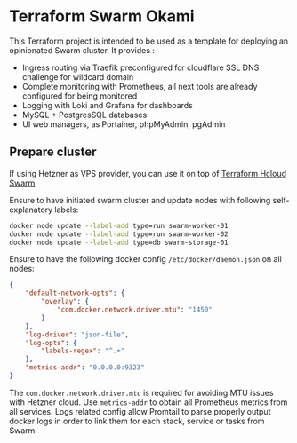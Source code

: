 # Terraform Swarm Okami

This Terraform project is intended to be used as a template for deploying an opinionated Swarm cluster. It provides :

* Ingress routing via Traefik preconfigured for cloudflare SSL DNS challenge for wildcard domain
* Complete monitoring with Prometheus, all next tools are already configured for being monitored
* Logging with Loki and Grafana for dashboards
* MySQL + PostgresSQL databases
* UI web managers, as Portainer, phpMyAdmin, pgAdmin

## Prepare cluster

If using Hetzner as VPS provider, you can use it on top of [Terraform Hcloud Swarm](https://github.com/okami101/terraform-hcloud-swarm).

Ensure to have initiated swarm cluster and update nodes with following self-explanatory labels:

```sh
docker node update --label-add type=run swarm-worker-01
docker node update --label-add type=run swarm-worker-02
docker node update --label-add type=db swarm-storage-01
```

Ensure to have the following docker config `/etc/docker/daemon.json` on all nodes:

```json
{
    "default-network-opts": {
        "overlay": {
            "com.docker.network.driver.mtu": "1450"
        }
    },
    "log-driver": "json-file",
    "log-opts": {
        "labels-regex": "^.+"
    },
    "metrics-addr": "0.0.0.0:9323"
}
```

The `com.docker.network.driver.mtu` is required for avoiding MTU issues with Hetzner cloud. Use `metrics-addr` to obtain all Prometheus metrics from all services. Logs related config allow Promtail to parse properly output docker logs in order to link them for each stack, service or tasks from Swarm.
